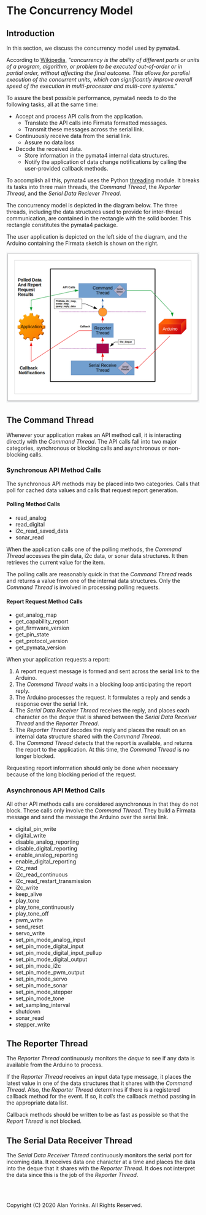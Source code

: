 # The Concurrency Model

## Introduction
In this section, we discuss the concurrency model used by pymata4.

According to [Wikipedia,](https://en.wikipedia.org/wiki/Concurrency_(computer_science)) 
*"concurrency is the ability of different parts or units of a program, algorithm, or 
problem to be executed out-of-order or in partial order, without affecting the final outcome. 
This allows for parallel execution of the concurrent units, which can significantly 
improve overall speed of the execution in multi-processor and multi-core systems."*

To assure the best possible performance, pymata4 needs to do the following tasks, all at the same time:

* Accept and process API calls from the application.
    * Translate the API calls into Firmata formatted messages.
    * Transmit these messages across the serial link.
* Continuously receive data from the serial link.
    * Assure no data loss
* Decode the received data.
    * Store information in the pymata4 internal data structures.
    * Notify the application of data change notifications by calling the user-provided callback methods.

To accomplish all this, pymata4 uses the Python [threading](https://docs.python.org/3.8/library/threading.html) 
module. It breaks its tasks into three
main threads, the *Command Thread*, the *Reporter Thread*, and the *Serial Data Reciever Thread*. 

The concurrency model is depicted in the diagram below. The three threads, including the data structures used to 
provide for inter-thread communication, are contained in the rectangle with the solid border.
This rectangle constitutes the pymata4 package.

The user application is depicted on the left side of the diagram, and the Arduino containing the
Firmata sketch is shown on the right.

![](./images/threading.png)

## The Command Thread

Whenever your application makes an API method call, it is interacting directly
with the *Command Thread*. The API calls fall into two major categories, synchronous or blocking
calls and asynchronous or non-blocking calls.

### Synchronous API Method Calls
The synchronous API methods may be placed into two categories. Calls that poll
for cached data values and calls that request report generation.

#### Polling Method Calls
* read_analog
* read_digital
* i2c_read_saved_data
* sonar_read

When the application calls one of the polling methods, the *Command Thread* accesses
the pin data, i2c data, or sonar data structures. It then retrieves the current value for the item.

The polling calls are reasonably quick in that the *Command Thread* reads and returns
a value from one of the internal data structures. Only the *Command Thread* is involved
in processing polling requests.


#### Report Request Method Calls
* get_analog_map
* get_capability_report
* get_firmware_version
* get_pin_state
* get_protocol_version
* get_pymata_version

When your application requests a report:

1. A report request message is formed and sent across the serial link to the Arduino.
2. The *Command Thread* waits in a blocking loop anticipating the report reply.
3. The Arduino processes the request. It formulates a reply and sends a response over the
serial link.
4. The *Serial Data Receiver Thread* receives the reply, and places each character on the *deque* that
is shared between the *Serial Data Receiver Thread* and the *Reporter Thread*. 
5. The *Reporter Thread* decodes the reply and places the result on an internal data structure 
shared with the *Command Thread*.
6. The *Command Thread* detects that the report is available, and returns the report to the application.
At this time, the *Command Thread* is no longer blocked.

Requesting report information should only be done when necessary because
of the long blocking period of the request.

### Asynchronous API Method Calls
All other API methods calls are considered asynchronous in that they do not block.
These calls only involve the *Command Thread*. They build a Firmata message and send the
message the Arduino over the serial link.

* digital_pin_write
* digital_write
* disable_analog_reporting
* disable_digital_reporting
* enable_analog_reporting
* enable_digital_reporting
* i2c_read
* i2c_read_continuous
* i2c_read_restart_transmission
* i2c_write
* keep_alive
* play_tone
* play_tone_continuously
* play_tone_off
* pwm_write
* send_reset
* servo_write
* set_pin_mode_analog_input
* set_pin_mode_digital_input
* set_pin_mode_digital_input_pullup
* set_pin_mode_digital_output
* set_pin_mode_i2c
* set_pin_mode_pwm_output
* set_pin_mode_servo
* set_pin_mode_sonar
* set_pin_mode_stepper
* set_pin_mode_tone
* set_sampling_interval
* shutdown
* sonar_read
* stepper_write


## The Reporter Thread

The *Reporter Thread* continuously monitors the *deque* to see if any data is 
available from the Arduino to process. 

If the *Reporter Thread* receives an input data type message, it places
the latest value in one of the data structures that it shares with the *Command Thread*. Also,
the *Reporter Thread* determines if there is a registered callback method for the event. If so,
it *calls* the callback method passing in the appropriate data list.

Callback methods should be written to be as fast as possible so that the *Report Thread* is not
blocked.

## The Serial Data Receiver Thread
The *Serial Data Receiver Thread* continuously monitors the serial port for incoming data.
It receives data one character at a time and places the data into the deque that it shares with
the *Reporter Thread*. It does not interpret the data since this is the job of the *Reporter Thread*.

<br>
<br>

Copyright (C) 2020 Alan Yorinks. All Rights Reserved.
